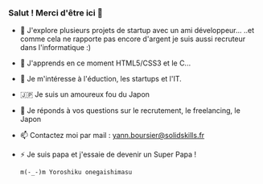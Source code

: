 ### Salut ! Merci d'être ici 👋
- 🔭 J'explore plusieurs projets de startup avec un ami développeur...
            ..et comme cela ne rapporte pas encore d'argent je suis aussi recruteur dans l'informatique :)
- 🌱 J'apprends en ce moment HTML5/CSS3 et le C...
- 👀 Je m'intéresse à l'éduction, les startups et l'IT.
- 🇯🇵 Je suis un amoureux fou du Japon
- 💬 Je réponds à vos questions sur le recrutement, le freelancing, le Japon
- 📫 Contactez moi par mail : yann.boursier@solidskills.fr
- ⚡ Je suis papa et j'essaie de devenir un Super Papa !

      m(-_-)m Yoroshiku onegaishimasu
